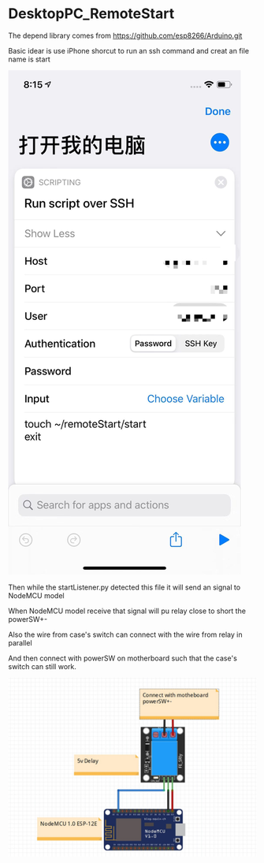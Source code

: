 # DesktopPC_RemoteStart
The depend library comes from https://github.com/esp8266/Arduino.git

Basic idear is use iPhone shorcut to run an ssh command and creat an file name is start

![Shortcut](https://github.com/7hgTnec/DesktopPC_RemoteStart/blob/master/iPhoneShortcut.jpg)

Then while the startListener.py detected this file it will send an signal to NodeMCU model

When NodeMCU model receive that signal will pu relay close to short the powerSW+-

Also the wire from case's switch can connect with the wire from relay in parallel

And then connect with powerSW on motherboard such that the case's switch can still work.

![Connection](https://github.com/7hgTnec/DesktopPC_RemoteStart/blob/master/Connection.jpg)
